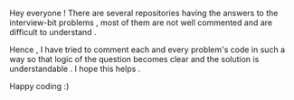Hey everyone !
There are several repositories having the answers to the interview-bit problems , most of them are not well commented and are difficult to understand .

Hence , I have tried to comment each and every problem's code in such a way so that logic of the question becomes clear and the solution is understandable .
I hope this helps .

Happy coding :)
